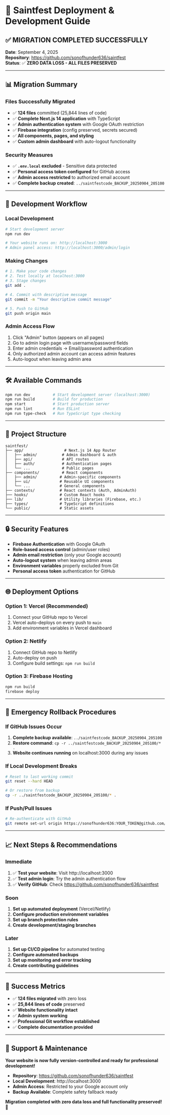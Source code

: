 # 🚀 Saintfest Deployment & Development Guide

## ✅ **MIGRATION COMPLETED SUCCESSFULLY**
**Date**: September 4, 2025  
**Repository**: https://github.com/sonofhunder636/saintfest  
**Status**: ✅ **ZERO DATA LOSS - ALL FILES PRESERVED**

---

## 📊 **Migration Summary**

### **Files Successfully Migrated**
- ✅ **124 files** committed (25,844 lines of code)
- ✅ **Complete Next.js 14 application** with TypeScript
- ✅ **Admin authentication system** with Google OAuth restriction
- ✅ **Firebase integration** (config preserved, secrets secured)
- ✅ **All components, pages, and styling** 
- ✅ **Custom admin dashboard** with auto-logout functionality

### **Security Measures**
- ✅ **`.env.local` excluded** - Sensitive data protected
- ✅ **Personal access token configured** for GitHub access
- ✅ **Admin access restricted** to authorized email account
- ✅ **Complete backup created**: `../saintfestcode_BACKUP_20250904_205100`

---

## 🔄 **Development Workflow**

### **Local Development**
```bash
# Start development server
npm run dev

# Your website runs on: http://localhost:3000
# Admin panel access: http://localhost:3000/admin/login
```

### **Making Changes**
```bash
# 1. Make your code changes
# 2. Test locally at localhost:3000
# 3. Stage changes
git add .

# 4. Commit with descriptive message
git commit -m "Your descriptive commit message"

# 5. Push to GitHub
git push origin main
```

### **Admin Access Flow**
1. Click "Admin" button (appears on all pages)
2. Go to admin login page with username/password fields
3. Enter admin credentials → Email/password authentication
4. Only authorized admin account can access admin features
5. Auto-logout when leaving admin area

---

## 🛠 **Available Commands**

```bash
npm run dev          # Start development server (localhost:3000)
npm run build        # Build for production
npm start            # Start production server
npm run lint         # Run ESLint
npm run type-check   # Run TypeScript type checking
```

---

## 📁 **Project Structure**

```
saintfest/
├── app/                  # Next.js 14 App Router
│   ├── admin/           # Admin dashboard & auth
│   ├── api/             # API routes
│   ├── auth/            # Authentication pages
│   └── ...              # Public pages
├── components/          # React components
│   ├── admin/          # Admin-specific components
│   ├── ui/             # Reusable UI components
│   └── ...             # General components
├── contexts/           # React contexts (Auth, AdminAuth)
├── hooks/              # Custom React hooks
├── lib/                # Utility libraries (Firebase, etc.)
├── types/              # TypeScript definitions
└── public/             # Static assets
```

---

## 🔒 **Security Features**

- **Firebase Authentication** with Google OAuth
- **Role-based access control** (admin/user roles)
- **Admin email restriction** (only your Google account)
- **Auto-logout system** when leaving admin areas
- **Environment variables** properly excluded from Git
- **Personal access token** authentication for GitHub

---

## 🌐 **Deployment Options**

### **Option 1: Vercel (Recommended)**
1. Connect your GitHub repo to Vercel
2. Vercel auto-deploys on every push to `main`
3. Add environment variables in Vercel dashboard

### **Option 2: Netlify**
1. Connect GitHub repo to Netlify
2. Auto-deploy on push
3. Configure build settings: `npm run build`

### **Option 3: Firebase Hosting**
```bash
npm run build
firebase deploy
```

---

## 🚨 **Emergency Rollback Procedures**

### **If GitHub Issues Occur**
1. **Complete backup available**: `../saintfestcode_BACKUP_20250904_205100`
2. **Restore command**: `cp -r ../saintfestcode_BACKUP_20250904_205100/* .`
3. **Website continues running** on localhost:3000 during any issues

### **If Local Development Breaks**
```bash
# Reset to last working commit
git reset --hard HEAD

# Or restore from backup
cp -r ../saintfestcode_BACKUP_20250904_205100/* .
```

### **If Push/Pull Issues**
```bash
# Re-authenticate with GitHub
git remote set-url origin https://sonofhunder636:YOUR_TOKEN@github.com/sonofhunder636/saintfest.git
```

---

## 📈 **Next Steps & Recommendations**

### **Immediate**
1. ✅ **Test your website**: Visit http://localhost:3000
2. ✅ **Test admin login**: Try the admin authentication flow
3. ✅ **Verify GitHub**: Check https://github.com/sonofhunder636/saintfest

### **Soon**
1. **Set up automated deployment** (Vercel/Netlify)
2. **Configure production environment variables**
3. **Set up branch protection rules**
4. **Create development/staging branches**

### **Later**
1. **Set up CI/CD pipeline** for automated testing
2. **Configure automated backups**
3. **Set up monitoring and error tracking**
4. **Create contributing guidelines**

---

## 🎯 **Success Metrics**

- ✅ **124 files migrated** with zero loss
- ✅ **25,844 lines of code** preserved
- ✅ **Website functionality intact**
- ✅ **Admin system working**
- ✅ **Professional Git workflow established**
- ✅ **Complete documentation provided**

---

## 🤝 **Support & Maintenance**

**Your website is now fully version-controlled and ready for professional development!**

- **Repository**: https://github.com/sonofhunder636/saintfest
- **Local Development**: http://localhost:3000
- **Admin Access**: Restricted to your Google account only
- **Backup Available**: Complete safety fallback ready

**Migration completed with zero data loss and full functionality preserved!** 🎉